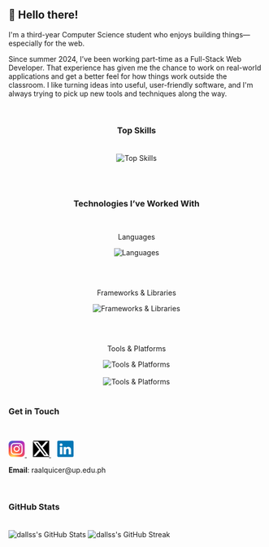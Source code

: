 ## <div>👾 Hello there!</div>

I'm a third-year Computer Science student who enjoys building things—especially for the web.

Since summer 2024, I’ve been working part-time as a Full-Stack Web Developer. That experience has given me the chance to work on real-world applications and get a better feel for how things work outside the classroom. I like turning ideas into useful, user-friendly software, and I'm always trying to pick up new tools and techniques along the way.

<br/>

<div align="center">

### Top Skills  </br></br>

<img src="https://skillicons.dev/icons?i=javascript,typescript,django,vue,react,postgresql" alt="Top Skills" />

</div>

<br/><br/>

<div align="center">

### Technologies I’ve Worked With

</div>
</br>

<div align="center">
  <p>Languages</p>
  <img src="https://skillicons.dev/icons?i=c,cpp,python,javascript" alt="Languages" />
</div>

<br/></br>

<div align="center">
  <p>Frameworks & Libraries</p>
  <img src="https://skillicons.dev/icons?i=django,vue,net,react,nextjs" alt="Frameworks & Libraries" />
</div>

<br/></br>

<div align="center">
  <p>Tools & Platforms</p>
  <img src="https://skillicons.dev/icons?i=nodejs,tailwind,bootstrap,postgresql,sqlite,github" alt="Tools & Platforms" /> </br></br>
  <img src="https://skillicons.dev/icons?i=git,postman,typescript,gitlab,docker" alt="Tools & Platforms" />
</div>

<br/>

<div>

### Get in Touch

</div>
</br>

<p>
  <a href="https://www.instagram.com/dallsszz">
    <img src="https://github.com/CLorant/readme-social-icons/blob/main/large/filled/instagram.svg" alt="Instagram" height="32" />
  </a>&nbsp;&nbsp;
  <a href="https://x.com/kuyadalls">
    <img src="https://github.com/CLorant/readme-social-icons/blob/main/large/filled/twitter-x.svg" alt="Twitter" height="32" />
  </a>&nbsp;&nbsp;
  <a href="https://www.linkedin.com/in/randall-alquicer-a28497302/">
    <img src="https://github.com/CLorant/readme-social-icons/blob/main/large/filled/linkedin.svg" alt="LinkedIn" height="32" />
  </a>
</p>


<p><strong>Email</strong>: raalquicer@up.edu.ph</p>

<br/>

<div>

### GitHub Stats </br></br>

<img src="https://github-readme-stats.vercel.app/api?username=dallss&theme=vue-dark&show_icons=true&hide_border=true&count_private=true" alt="dallss's GitHub Stats" />
<img src="https://github-readme-streak-stats.herokuapp.com/?user=dallss&theme=vue-dark&hide_border=true" alt="dallss's GitHub Streak" />

</div>

